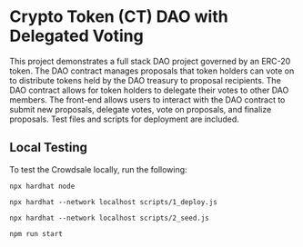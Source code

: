 # Crypto Token (CT) DAO with Delegated Voting
This project demonstrates a full stack DAO project governed by an ERC-20 token. The DAO contract manages proposals that token holders can vote on to distribute tokens held by the DAO treasury to proposal recipients. The DAO contract allows for token holders to delegate their votes to other DAO members. The front-end allows users to interact with the DAO contract to submit new proposals, delegate votes, vote on proposals, and finalize proposals. Test files and scripts for deployment are included.

## Local Testing
To test the Crowdsale locally, run the following:
```shell
npx hardhat node

npx hardhat --network localhost scripts/1_deploy.js

npx hardhat --network localhost scripts/2_seed.js

npm run start
```